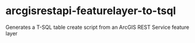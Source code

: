 # arcgisrestapi-featurelayer-to-tsql
Generates a T-SQL table create script from an ArcGIS REST Service feature layer
